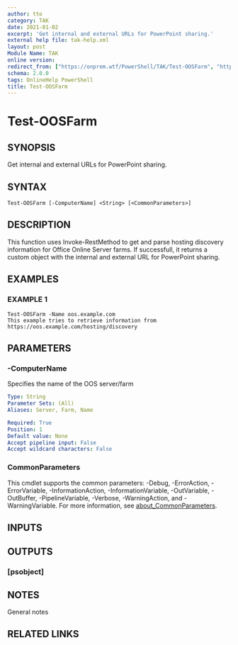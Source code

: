 ```yaml
---
author: tto
category: TAK
date: 2021-01-02
excerpt: 'Get internal and external URLs for PowerPoint sharing.'
external help file: tak-help.xml
layout: post
Module Name: TAK
online version:
redirect_from: ["https://onprem.wtf/PowerShell/TAK/Test-OOSFarm", "https://onprem.wtf/PowerShell/TAK/test-oosfarm"]
schema: 2.0.0
tags: OnlineHelp PowerShell
title: Test-OOSFarm
---
```


# Test-OOSFarm

## SYNOPSIS
Get internal and external URLs for PowerPoint sharing.

## SYNTAX

```
Test-OOSFarm [-ComputerName] <String> [<CommonParameters>]
```

## DESCRIPTION
This function uses Invoke-RestMethod to get and parse hosting discovery information for Office Online Server farms.
If successfull, it returns a custom object with the internal and external URL for PowerPoint sharing.

## EXAMPLES

### EXAMPLE 1
```
Test-OOSFarm -Name oos.example.com
This example tries to retrieve information from https://oos.example.com/hosting/discovery
```

## PARAMETERS

### -ComputerName
Specifies the name of the OOS server/farm

```yaml
Type: String
Parameter Sets: (All)
Aliases: Server, Farm, Name

Required: True
Position: 1
Default value: None
Accept pipeline input: False
Accept wildcard characters: False
```

### CommonParameters
This cmdlet supports the common parameters: -Debug, -ErrorAction, -ErrorVariable, -InformationAction, -InformationVariable, -OutVariable, -OutBuffer, -PipelineVariable, -Verbose, -WarningAction, and -WarningVariable. For more information, see [about_CommonParameters](http://go.microsoft.com/fwlink/?LinkID=113216).

## INPUTS

### <none>
## OUTPUTS

### [psobject]
## NOTES
General notes

## RELATED LINKS
